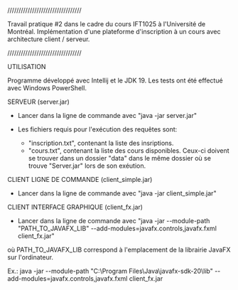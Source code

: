 /////////////////////////////////

Travail pratique #2 dans le cadre du cours IFT1025 à l'Université de Montréal. 
Implémentation d'une plateforme d'inscription à un cours avec architecture client / serveur.

/////////////////////////////////

UTILISATION

Programme développé avec Intellij et le JDK 19. Les tests ont été effectué avec Windows PowerShell.


SERVEUR (server.jar)

- Lancer dans la ligne de commande avec "java -jar server.jar"

- Les fichiers requis pour l'exécution des requêtes sont: 
	- "inscription.txt", contenant la liste des insriptions.
	- "cours.txt", contenant la liste des cours disponibles.
	Ceux-ci doivent se trouver dans un dossier "data" dans le même dossier où se trouve "Server.jar" lors de son exéution.


CLIENT LIGNE DE COMMANDE (client_simple.jar)

- Lancer dans la ligne de commande avec "java -jar client_simple.jar"


CLIENT INTERFACE GRAPHIQUE (client_fx.jar)

- Lancer dans la ligne de commande avec "java -jar --module-path "PATH_TO_JAVAFX_LIB" --add-modules=javafx.controls,javafx.fxml client_fx.jar" 

où PATH_TO_JAVAFX_LIB correspond à l'emplacement de la librairie JavaFX sur l'ordinateur.

Ex.: java -jar --module-path "C:\Program Files\Java\javafx-sdk-20\lib" --add-modules=javafx.controls,javafx.fxml client_fx.jar
